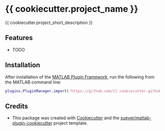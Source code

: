 # {{ cookiecutter.project_name }}

{{ cookiecutter.project_short_description }}

## Features
* TODO

## Installation
After installation of the [MATLAB Plugin Framework](https://github.com/suever/matlab-plugins), run the following from the MATLAB command line:

```matlab
plugins.PluginManager.import('https://github.com/{{ cookiecutter.github_username }}/{{ cookiecutter.repo_name }}')
```

## Credits
* This package was created with [Cookiecutter](https://github.com/audreyr/cookiecutter) and the [suever/matlab-plugin-cookiecutter](https://github.com/suever/matlab-plugin-cookiecutter) project template.
